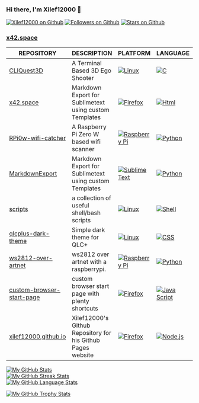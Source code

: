 ### Hi there, I'm Xilef12000 👋

[![Xilef12000 on Github](https://img.shields.io/badge/Github-Xilef12000-A4EC01?style=for-the-badge&logo=github&logoColor=171515)](https://github.com/Xilef12000)
[![Followers on Github](https://img.shields.io/github/followers/Xilef12000?style=for-the-badge&logo=github&logoColor=171515)](https://github.com/Xilef12000?tab=followers)
[![Stars on Github](https://img.shields.io/github/stars/Xilef12000?style=for-the-badge&label=Profile%20Stars&logo=github&logoColor=171515)](https://github.com/Xilef12000)


### [x42.space](https://x42.space/)

| REPOSITORY | DESCRIPTION | PLATFORM | LANGUAGE | STARS |
|-|-|-|-|-|
| [CLIQuest3D](https://github.com/Xilef12000/CLIQuest3D) | A Terminal Based 3D Ego Shooter  | [![Linux](https://img.shields.io/badge/Linux-FCC624?style=for-the-badge&logo=linux&logoColor=black)](#)| [![C](https://img.shields.io/badge/C-A8B9CC?style=for-the-badge&logo=c&logoColor=black)](#) | [![Stars](https://img.shields.io/github/stars/Xilef12000/CLIQuest3D?style=for-the-badge)](https://github.com/Xilef12000/CLIQuest3D/stargazers) |
| [x42.space](https://github.com/Xilef12000/x42.space) | Markdown Export for Sublimetext using custom Templates | [![Firefox](https://img.shields.io/badge/Firefox-FF9500?style=for-the-badge&logo=firefox&logoColor=00539F)](#) | [![Html](https://img.shields.io/badge/html-E34F26?style=for-the-badge&logo=html5&logoColor=black)](#) | [![Stars](https://img.shields.io/github/stars/Xilef12000/x42.space?style=for-the-badge)](https://github.com/Xilef12000/x42.space/stargazers) |
| [RPi0w-wifi-catcher](https://github.com/Xilef12000/RPi0w-wifi-catcher) | A Raspberry Pi Zero W based wifi scanner | [![Raspberry Pi](https://img.shields.io/badge/Raspberry%20Pi-c7053d?style=for-the-badge&logo=raspberrypi&logoColor=white)](#) | [![Python](https://img.shields.io/badge/Python-FFD43B?style=for-the-badge&logo=python&logoColor=306998)](#) | [![Stars](https://img.shields.io/github/stars/Xilef12000/RPi0w-wifi-catcher?style=for-the-badge)](https://github.com/Xilef12000/RPi0w-wifi-catcher/stargazers) |
| [MarkdownExport](https://github.com/Xilef12000/MarkdownExport) | Markdown Export for Sublimetext using custom Templates | [![Sublime Text](https://img.shields.io/badge/SublimeText-FF9800?style=for-the-badge&logo=sublimetext&logoColor=4C4C4C)](#) | [![Python](https://img.shields.io/badge/Python-FFD43B?style=for-the-badge&logo=python&logoColor=306998)](#) | [![Stars](https://img.shields.io/github/stars/Xilef12000/MarkdownExport?style=for-the-badge)](https://github.com/Xilef12000/MarkdownExport/stargazers) |
| [scripts](https://github.com/Xilef12000/scripts) | a collection of useful shell/bash scripts | [![Linux](https://img.shields.io/badge/Linux-FCC624?style=for-the-badge&logo=linux&logoColor=black)](#) | [![Shell](https://img.shields.io/badge/Bash-89e051?style=for-the-badge&logo=GNUBash&logoColor=black)](#) | [![Stars](https://img.shields.io/github/stars/Xilef12000/scripts?style=for-the-badge)](https://github.com/Xilef12000/scripts/stargazers) |
| [qlcplus-dark-theme](https://github.com/Xilef12000/qlcplus-dark-theme) | Simple dark theme for QLC+ | [![Linux](https://img.shields.io/badge/Linux-FCC624?style=for-the-badge&logo=linux&logoColor=black)](#) | [![CSS](https://img.shields.io/badge/CSS-264de4?style=for-the-badge&logo=css3&logoColor=white)](#) | [![Stars](https://img.shields.io/github/stars/Xilef12000/qlcplus-dark-theme?style=for-the-badge)](https://github.com/Xilef12000/qlcplus-dark-theme/stargazers) |
| [ws2812-over-artnet](https://github.com/Xilef12000/ws2812-over-artnet) | ws2812 over artnet with a raspberrypi. | [![Raspberry Pi](https://img.shields.io/badge/Raspberry%20Pi-c7053d?style=for-the-badge&logo=raspberrypi&logoColor=white)](#) | [![Python](https://img.shields.io/badge/Python-FFD43B?style=for-the-badge&logo=python&logoColor=306998)](#) | [![Stars](https://img.shields.io/github/stars/Xilef12000/ws2812-over-artnet?style=for-the-badge)](https://github.com/Xilef12000/ws2812-over-artnet/stargazers) |
| [custom-browser-start-page](https://github.com/Xilef12000/custom-browser-start-page) | custom browser start page with plenty shortcuts | [![Firefox](https://img.shields.io/badge/Firefox-FF9500?style=for-the-badge&logo=firefox&logoColor=00539F)](#) | [![Java Script](https://img.shields.io/badge/JS-f0db4f?style=for-the-badge&logo=javascript&logoColor=323330)](#) | [![Stars](https://img.shields.io/github/stars/Xilef12000/custom-browser-start-page?style=for-the-badge)](https://github.com/Xilef12000/custom-browser-start-page/stargazers) |
| [xilef12000.github.io](https://github.com/Xilef12000/xilef12000.github.io) | Xilef12000's Github Repository for his Github Pages website | [![Firefox](https://img.shields.io/badge/Firefox-FF9500?style=for-the-badge&logo=firefox&logoColor=00539F)](#) | [![Node.js](https://img.shields.io/badge/Node.js-3c873a?style=for-the-badge&logo=Node.js&logoColor=303030)](#) | [![Stars](https://img.shields.io/github/stars/Xilef12000/xilef12000.github.io?style=for-the-badge)](https://github.com/Xilef12000/xilef12000.github.io/stargazers) |

[![My GitHub Stats](https://github-readme-stats-x12.vercel.app/api?username=Xilef12000&show_icons=true&theme=tokyonight)](https://github.com/Xilef12000)  
[![My GitHub Streak Stats](https://github-readme-streak-stats-x12.vercel.app/?user=Xilef12000&theme=tokyonight)](https://github.com/Xilef12000)  
[![My GitHub Language Stats](https://github-readme-stats-x12.vercel.app/api/top-langs/?username=Xilef12000&langs_count=6&layout=compact&theme=tokyonight)](https://github.com/Xilef12000)  

[![My GitHub Trophy Stats](https://github-profile-trophy.vercel.app/?username=Xilef12000&margin-w=8&theme=tokyonight)](https://github.com/Xilef12000)  
<!--
**Xilef12000/Xilef12000** is a ✨ _special_ ✨ repository because its `README.md` (this file) appears on your GitHub profile.

Here are some ideas to get you started:

- 🔭 I’m currently working on ...
- 🌱 I’m currently learning ...
- 👯 I’m looking to collaborate on ...
- 🤔 I’m looking for help with ...
- 💬 Ask me about ...
- 📫 How to reach me: ...
- 😄 Pronouns: ...
- ⚡ Fun fact: ...
-->
